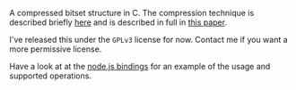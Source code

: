 A compressed bitset structure in C. The compression technique
is described briefly
[here](https://github.com/chriso/bitset/blob/master/include/bitset.h#L7-19)
and is described in full in [this
paper](http://alpha.uhasselt.be/icdt/edbticdt2010proc/edbt/papers/p0228-Deliege.pdf).

I've released this under the `GPLv3` license for now. Contact me if you
want a more permissive license.

Have a look at at the [node.js
bindings](https://github.com/chriso/node-bitset) for an example of the
usage and supported operations.

